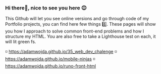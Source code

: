 ### Hi there👋, nice to see you here 😊

This Github will let you see online versions and go through code of my Portfolio projects, you can find here few things
0️⃣. These pages will show you how I approach to solve common front-end problems and how I structure my HTML. You are also free to take a Lighthouse test on each, it will lit green fs.

◽ https://adamwojda.github.io/35_web_dev_chalenge
◽ https://adamwojda.github.io/mobile-ninjas
◽ https://adamwojda.github.io/runo-front-html

<!--
**AdamWojda/AdamWojda** is a ✨ _special_ ✨ repository because its `README.md` (this file) appears on your GitHub profile.

Here are some ideas to get you started:

- 🔭 I’m currently working on ...
- 🌱 I’m currently learning ...
- 👯 I’m looking to collaborate on ...
- 🤔 I’m looking for help with ...
- 💬 Ask me about ...
- 📫 How to reach me: ...
- 😄 Pronouns: ...
- ⚡ Fun fact: ...
-->
